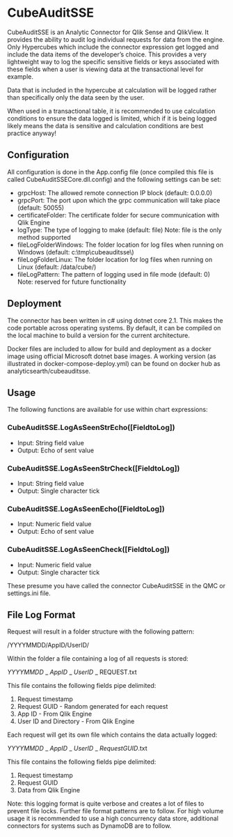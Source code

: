 # CubeAuditSSE

CubeAuditSSE is an Analytic Connector for Qlik Sense and QlikView. It provides the ability to audit log individual requests for data from the engine. Only Hypercubes which include the connector expression get logged and include the data items of the developer’s choice. This provides a very lightweight way to log the specific sensitive fields or keys associated with these fields when a user is viewing data at the transactional level for example.

Data that is included in the hypercube at calculation will be logged rather than specifically only the data seen by the user.

When used in a transactional table, it is recommended to use calculation conditions to ensure the data logged is limited, which if it is being logged likely means the data is sensitive and calculation conditions are best practice anyway!

## Configuration
All configuration is done in the App.config file (once compiled this file is called CubeAuditSSECore.dll.config) and the following settings can be set:

- grpcHost: The allowed remote connection IP block (default: 0.0.0.0)
- grpcPort: The port upon which the grpc communication will take place (default: 50055)
- certificateFolder: The certificate folder for secure communication with Qlik Engine
- logType: The type of logging to make (default: file) Note: file is the only method supported
- fileLogFolderWindows: The folder location for log files when running on Windows (default: c:\tmp\cubeauditsse\\)
- fileLogFolderLinux: The folder location for log files when running on Linux (default: /data/cube/)
- fileLogPattern: The pattern of logging used in file mode (default: 0) Note: reserved for future functionality

## Deployment
The connector has been written in c# using dotnet core 2.1. This makes the code portable across operating systems. By default, it can be compiled on the local machine to build a version for the current architecture.

Docker files are included to allow for build and deployment as a docker image using official Microsoft dotnet base images. A working version (as illustrated in docker-compose-deploy.yml) can be found on docker hub as analyticsearth/cubeauditsse.

## Usage
The following functions are available for use within chart expressions:

### CubeAuditSSE.LogAsSeenStrEcho([FieldtoLog])
- Input: String field value
- Output: Echo of sent value

### CubeAuditSSE.LogAsSeenStrCheck([FieldtoLog])
- Input: String field value
- Output: Single character tick

### CubeAuditSSE.LogAsSeenEcho([FieldtoLog])
- Input: Numeric field value
- Output: Echo of sent value

### CubeAuditSSE.LogAsSeenCheck([FieldtoLog])
- Input: Numeric field value
- Output: Single character tick

These presume you have called the connector CubeAuditSSE in the QMC or settings.ini file.

## File Log Format
Request will result in a folder structure with the following pattern:

/YYYYMMDD/AppID/UserID/

Within the folder a file containing a log of all requests is stored:

*YYYYMMDD* _ *AppID* _ *UserID* _ REQUEST.txt

This file contains the following fields pipe delimited:

1. Request timestamp
1. Request GUID - Random generated for each request
1. App ID - From Qlik Engine
1. User ID and Directory - From Qlik Engine

Each request will get its own file which contains the data actually logged:

*YYYYMMDD* _ *AppID* _ *UserID* _ *RequestGUID*.txt

This file contains the following fields pipe delimited:

1. Request timestamp
2. Request GUID
3. Data from Qlik Engine

Note: this logging format is quite verbose and creates a lot of files to prevent file locks. Further file format patterns are to follow. For high volume usage it is recommended to use a high concurrency data store, additional connectors for systems such as DynamoDB are to follow.
